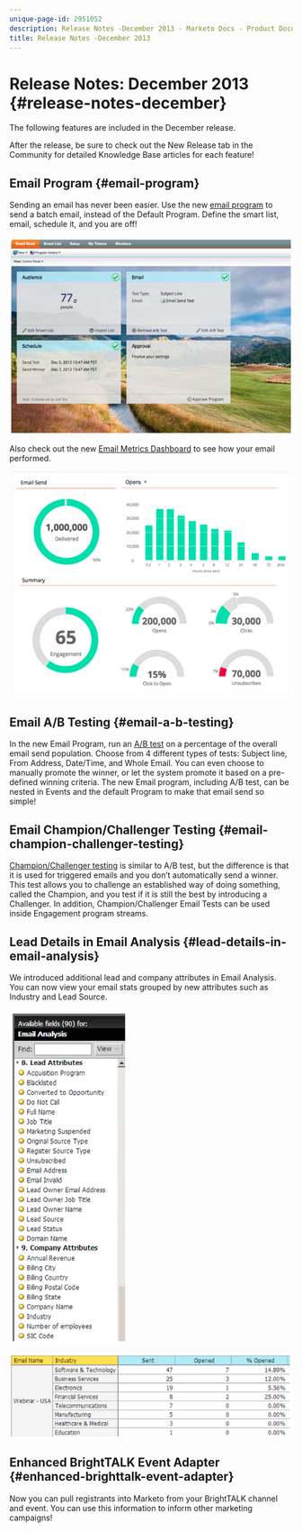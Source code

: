 ```yaml
---
unique-page-id: 2951052
description: Release Notes -December 2013 - Marketo Docs - Product Documentation
title: Release Notes -December 2013
---
```


# Release Notes: December 2013 {#release-notes-december}

The following features are included in the December release.

After the release, be sure to check out the New Release tab in the Community for detailed Knowledge Base articles for each feature!

## Email Program {#email-program}

Sending an email has never been easier. Use the new [email program](/help/marketo/product-docs/email-marketing/email-programs/creating-an-email-program/understanding-email-programs.md) to send a batch email, instead of the Default Program. Define the smart list, email, schedule it, and you are off!

![](assets/image2014-9-22-17-3a19-3a55.png)

Also check out the new [Email Metrics Dashboard](/help/marketo/product-docs/email-marketing/email-programs/email-program-data/view-the-email-program-dashboard.md) to see how your email performed.

![](assets/image2014-9-22-17-3a20-3a14.png)

## Email A/B Testing {#email-a-b-testing}

In the new Email Program, run an [A/B test](/help/marketo/product-docs/email-marketing/email-programs/email-program-actions/email-test-a-b-test/add-an-a-b-test.md) on a percentage of the overall email send population. Choose from 4 different types of tests: Subject line, From Address, Date/Time, and Whole Email. You can even choose to manually promote the winner, or let the system promote it based on a pre-defined winning criteria. The new Email program, including A/B test, can be nested in Events and the default Program to make that email send so simple!

## Email Champion/Challenger Testing {#email-champion-challenger-testing}

[Champion/Challenger testing](/help/marketo/product-docs/email-marketing/general/functions-in-the-editor/email-tests-champion-challenger/add-an-email-champion-challenger.md) is similar to A/B test, but the difference is that it is used for triggered emails and you don’t automatically send a winner. This test allows you to challenge an established way of doing something, called the Champion, and you test if it is still the best by introducing a Challenger. In addition, Champion/Challenger Email Tests can be used inside Engagement program streams.

## Lead Details in Email Analysis {#lead-details-in-email-analysis}

We introduced additional lead and company attributes in Email Analysis. You can now view your email stats grouped by new attributes such as Industry and Lead Source.

![](assets/image2014-9-22-17-3a20-3a43.png)

![](assets/image2014-9-22-17-3a21-3a18.png)

## Enhanced BrightTALK Event Adapter {#enhanced-brighttalk-event-adapter}

Now you can pull registrants into Marketo from your BrightTALK channel and event. You can use this information to inform other marketing campaigns!

